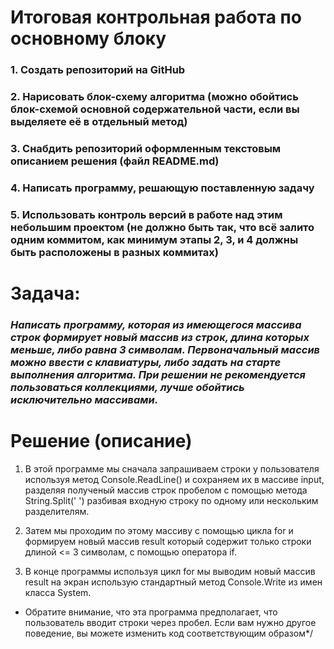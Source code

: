 # Итоговая контрольная работа по основному блоку
### 1. Создать репозиторий на GitHub
### 2. Нарисовать блок-схему алгоритма (можно обойтись блок-схемой основной содержательной части, если вы выделяете её в отдельный метод)
### 3. Снабдить репозиторий оформленным текстовым описанием решения (файл README.md)
### 4. Написать программу, решающую поставленную задачу
### 5. Использовать контроль версий в работе над этим небольшим проектом (не должно быть так, что всё залито одним коммитом, как минимум этапы 2, 3, и 4 должны быть расположены в разных коммитах)

# **Задача:**
### *Написать программу, которая из имеющегося массива строк формирует новый массив из строк, длина которых меньше, либо равна 3 символам. Первоначальный массив можно ввести с клавиатуры, либо задать на старте выполнения алгоритма. При решении не рекомендуется пользоваться коллекциями, лучше обойтись исключительно массивами.*

# Pешение (описание)


   1) В этой программе мы сначала запрашиваем строки у пользователя используя метод Console.ReadLine() и сохраняем их в массиве input,
    разделяя полученый массив строк пробелом с помощью метода String.Split(' ') разбивая входную строку по одному или нескольким разделителям.

   2. Затем мы проходим по этому массиву с помощью цикла for и формируем новый массив result 
      который содержит только строки длиной <= 3 символам, с помощью оператора if. 

   3) В конце программы используя цикл for мы выводим новый массив result на экран использую стандартный метод Console.Write из имен класса System. 


* Обратите внимание, что эта программа предполагает, что пользователь вводит строки через пробел. Если вам нужно другое поведение, 
вы можете изменить код соответствующим образом*/